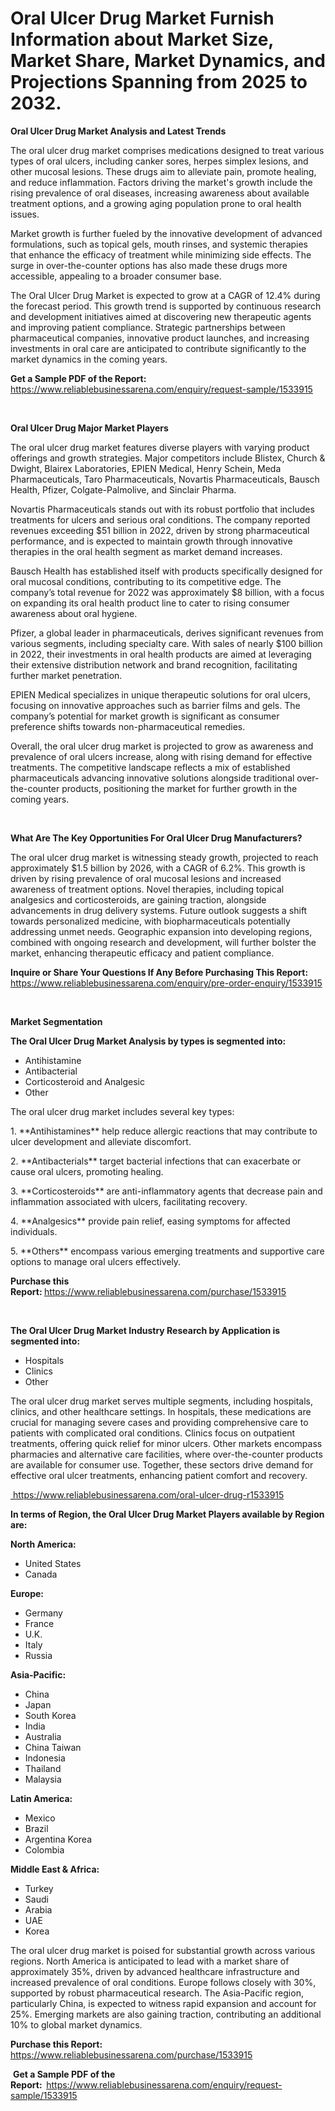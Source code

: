 <p><h1>Oral Ulcer Drug Market Furnish Information about Market Size, Market Share, Market Dynamics, and Projections Spanning from 2025 to 2032.</h1></p><p><strong>Oral Ulcer Drug Market Analysis and Latest Trends</strong></p>
<p><p>The oral ulcer drug market comprises medications designed to treat various types of oral ulcers, including canker sores, herpes simplex lesions, and other mucosal lesions. These drugs aim to alleviate pain, promote healing, and reduce inflammation. Factors driving the market's growth include the rising prevalence of oral diseases, increasing awareness about available treatment options, and a growing aging population prone to oral health issues.</p><p>Market growth is further fueled by the innovative development of advanced formulations, such as topical gels, mouth rinses, and systemic therapies that enhance the efficacy of treatment while minimizing side effects. The surge in over-the-counter options has also made these drugs more accessible, appealing to a broader consumer base.</p><p>The Oral Ulcer Drug Market is expected to grow at a CAGR of 12.4% during the forecast period. This growth trend is supported by continuous research and development initiatives aimed at discovering new therapeutic agents and improving patient compliance. Strategic partnerships between pharmaceutical companies, innovative product launches, and increasing investments in oral care are anticipated to contribute significantly to the market dynamics in the coming years.</p></p>
<p><strong>Get a Sample PDF of the Report:&nbsp;</strong> <a href="https://www.reliablebusinessarena.com/enquiry/request-sample/1533915?utm_campaign=3053&utm_medium=2&utm_source=Github&utm_content=ia&utm_term=19042025&utm_id=oral-ulcer-drug">https://www.reliablebusinessarena.com/enquiry/request-sample/1533915</a></p>
<p>&nbsp;</p>
<p><strong>Oral Ulcer Drug Major Market Players</strong></p>
<p><p>The oral ulcer drug market features diverse players with varying product offerings and growth strategies. Major competitors include Blistex, Church & Dwight, Blairex Laboratories, EPIEN Medical, Henry Schein, Meda Pharmaceuticals, Taro Pharmaceuticals, Novartis Pharmaceuticals, Bausch Health, Pfizer, Colgate-Palmolive, and Sinclair Pharma.</p><p>Novartis Pharmaceuticals stands out with its robust portfolio that includes treatments for ulcers and serious oral conditions. The company reported revenues exceeding $51 billion in 2022, driven by strong pharmaceutical performance, and is expected to maintain growth through innovative therapies in the oral health segment as market demand increases.</p><p>Bausch Health has established itself with products specifically designed for oral mucosal conditions, contributing to its competitive edge. The company’s total revenue for 2022 was approximately $8 billion, with a focus on expanding its oral health product line to cater to rising consumer awareness about oral hygiene.</p><p>Pfizer, a global leader in pharmaceuticals, derives significant revenues from various segments, including specialty care. With sales of nearly $100 billion in 2022, their investments in oral health products are aimed at leveraging their extensive distribution network and brand recognition, facilitating further market penetration.</p><p>EPIEN Medical specializes in unique therapeutic solutions for oral ulcers, focusing on innovative approaches such as barrier films and gels. The company’s potential for market growth is significant as consumer preference shifts towards non-pharmaceutical remedies.</p><p>Overall, the oral ulcer drug market is projected to grow as awareness and prevalence of oral ulcers increase, along with rising demand for effective treatments. The competitive landscape reflects a mix of established pharmaceuticals advancing innovative solutions alongside traditional over-the-counter products, positioning the market for further growth in the coming years.</p></p>
<p>&nbsp;</p>
<p><strong>What Are The Key Opportunities For Oral Ulcer Drug Manufacturers?</strong></p>
<p><p>The oral ulcer drug market is witnessing steady growth, projected to reach approximately $1.5 billion by 2026, with a CAGR of 6.2%. This growth is driven by rising prevalence of oral mucosal lesions and increased awareness of treatment options. Novel therapies, including topical analgesics and corticosteroids, are gaining traction, alongside advancements in drug delivery systems. Future outlook suggests a shift towards personalized medicine, with biopharmaceuticals potentially addressing unmet needs. Geographic expansion into developing regions, combined with ongoing research and development, will further bolster the market, enhancing therapeutic efficacy and patient compliance.</p></p>
<p><strong>Inquire or Share Your Questions If Any Before Purchasing This Report:</strong> <a href="https://www.reliablebusinessarena.com/enquiry/pre-order-enquiry/1533915?utm_campaign=3053&utm_medium=2&utm_source=Github&utm_content=ia&utm_term=19042025&utm_id=oral-ulcer-drug">https://www.reliablebusinessarena.com/enquiry/pre-order-enquiry/1533915</a></p>
<p>&nbsp;</p>
<p><strong>Market Segmentation</strong></p>
<p><strong>The Oral Ulcer Drug Market Analysis by types is segmented into:</strong></p>
<p><ul><li>Antihistamine</li><li>Antibacterial</li><li>Corticosteroid and Analgesic</li><li>Other</li></ul></p>
<p><p>The oral ulcer drug market includes several key types: </p><p>1. **Antihistamines** help reduce allergic reactions that may contribute to ulcer development and alleviate discomfort.</p><p>2. **Antibacterials** target bacterial infections that can exacerbate or cause oral ulcers, promoting healing.</p><p>3. **Corticosteroids** are anti-inflammatory agents that decrease pain and inflammation associated with ulcers, facilitating recovery.</p><p>4. **Analgesics** provide pain relief, easing symptoms for affected individuals. </p><p>5. **Others** encompass various emerging treatments and supportive care options to manage oral ulcers effectively.</p></p>
<p><strong>Purchase this Report:&nbsp;</strong><a href="https://www.reliablebusinessarena.com/purchase/1533915?utm_campaign=3053&utm_medium=2&utm_source=Github&utm_content=ia&utm_term=19042025&utm_id=oral-ulcer-drug">https://www.reliablebusinessarena.com/purchase/1533915</a></p>
<p>&nbsp;</p>
<p><strong>The Oral Ulcer Drug Market Industry Research by Application is segmented into:</strong></p>
<p><ul><li>Hospitals</li><li>Clinics</li><li>Other</li></ul></p>
<p><p>The oral ulcer drug market serves multiple segments, including hospitals, clinics, and other healthcare settings. In hospitals, these medications are crucial for managing severe cases and providing comprehensive care to patients with complicated oral conditions. Clinics focus on outpatient treatments, offering quick relief for minor ulcers. Other markets encompass pharmacies and alternative care facilities, where over-the-counter products are available for consumer use. Together, these sectors drive demand for effective oral ulcer treatments, enhancing patient comfort and recovery.</p></p>
<p><a href="https://www.reliablebusinessarena.com/oral-ulcer-drug-r1533915?utm_campaign=3053&utm_medium=2&utm_source=Github&utm_content=ia&utm_term=19042025&utm_id=oral-ulcer-drug">&nbsp;https://www.reliablebusinessarena.com/oral-ulcer-drug-r1533915</a></p>
<p><strong>In terms of Region, the Oral Ulcer Drug Market Players available by Region are:</strong></p>
<p>
    <p> <strong> North America: </strong>
        <ul>
            <li>United States</li>
            <li>Canada</li>
        </ul>
        </p> 
    <p> <strong> Europe: </strong>
        <ul>
            <li>Germany</li>
            <li>France</li>
            <li>U.K.</li>
            <li>Italy</li>
            <li>Russia</li>
        </ul>
        </p> 
    <p> <strong> Asia-Pacific: </strong>
        <ul>
            <li>China</li>
            <li>Japan</li>
            <li>South Korea</li>
            <li>India</li>
            <li>Australia</li>
            <li>China Taiwan</li>
            <li>Indonesia</li>
            <li>Thailand</li>
            <li>Malaysia</li>
        </ul>
        </p> 
    <p> <strong> Latin America: </strong>
        <ul>
            <li>Mexico</li>
            <li>Brazil</li>
            <li>Argentina Korea</li>
            <li>Colombia</li>
        </ul>
        </p> 
    <p> <strong> Middle East & Africa: </strong>
        <ul>
            <li>Turkey</li>
            <li>Saudi</li>
            <li>Arabia</li>
            <li>UAE</li>
            <li>Korea</li>
        </ul>
    </p>
    </p>
<p><p>The oral ulcer drug market is poised for substantial growth across various regions. North America is anticipated to lead with a market share of approximately 35%, driven by advanced healthcare infrastructure and increased prevalence of oral conditions. Europe follows closely with 30%, supported by robust pharmaceutical research. The Asia-Pacific region, particularly China, is expected to witness rapid expansion and account for 25%. Emerging markets are also gaining traction, contributing an additional 10% to global market dynamics.</p></p>
<p><strong>Purchase this Report: </strong><a href="https://www.reliablebusinessarena.com/purchase/1533915?utm_campaign=3053&utm_medium=2&utm_source=Github&utm_content=ia&utm_term=19042025&utm_id=oral-ulcer-drug">https://www.reliablebusinessarena.com/purchase/1533915</a></p>
<p>&nbsp;<strong>Get a Sample PDF of the Report:&nbsp;&nbsp;</strong><a href="https://www.reliablebusinessarena.com/enquiry/request-sample/1533915?utm_campaign=3053&utm_medium=2&utm_source=Github&utm_content=ia&utm_term=19042025&utm_id=oral-ulcer-drug">https://www.reliablebusinessarena.com/enquiry/request-sample/1533915</a></p>
<p><strong></strong></p>
<p><p></p><p></p><p></p></p>
